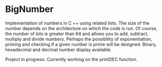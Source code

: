 # BigNumber
Implementation of numbers in C ++ using related lists. 
The size of the number depends on the architecture on which the code is run. Of course, the number of bits is greater than 64 and allows you to add, subtract, multiply and divide numbers. 
Perhaps the possibility of exponentiation, priming and checking if a given number is prime will be designed. 
Binary, hexadecimal and decimal number display available. 

Project in progress. Currently working on the printDEC function.
